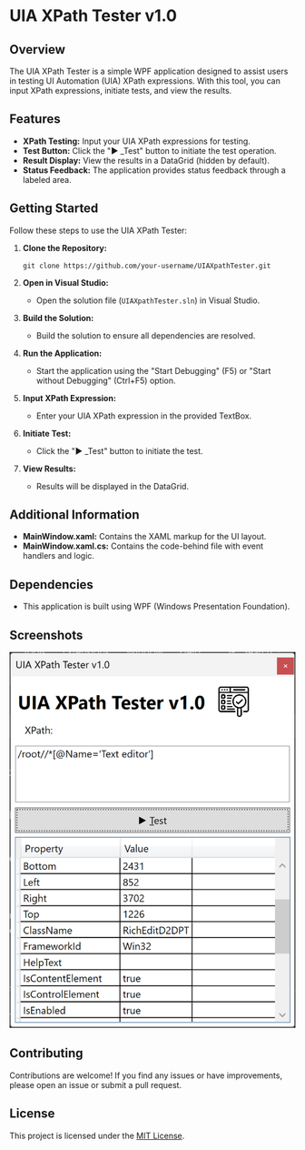 # UIA XPath Tester v1.0

## Overview

The UIA XPath Tester is a simple WPF application designed to assist users in testing UI Automation (UIA) XPath expressions. With this tool, you can input XPath expressions, initiate tests, and view the results.

## Features

- **XPath Testing:** Input your UIA XPath expressions for testing.
- **Test Button:** Click the "▶ _Test" button to initiate the test operation.
- **Result Display:** View the results in a DataGrid (hidden by default).
- **Status Feedback:** The application provides status feedback through a labeled area.

## Getting Started

Follow these steps to use the UIA XPath Tester:

1. **Clone the Repository:**
   ```
   git clone https://github.com/your-username/UIAXpathTester.git
   ```

2. **Open in Visual Studio:**
   - Open the solution file (`UIAXpathTester.sln`) in Visual Studio.

3. **Build the Solution:**
   - Build the solution to ensure all dependencies are resolved.

4. **Run the Application:**
   - Start the application using the "Start Debugging" (F5) or "Start without Debugging" (Ctrl+F5) option.

5. **Input XPath Expression:**
   - Enter your UIA XPath expression in the provided TextBox.

6. **Initiate Test:**
   - Click the "▶ _Test" button to initiate the test.

7. **View Results:**
   - Results will be displayed in the DataGrid.

## Additional Information

- **MainWindow.xaml:** Contains the XAML markup for the UI layout.
- **MainWindow.xaml.cs:** Contains the code-behind file with event handlers and logic.

## Dependencies

- This application is built using WPF (Windows Presentation Foundation).

## Screenshots

![Application Screenshot](/screenshots/1.png)

## Contributing

Contributions are welcome! If you find any issues or have improvements, please open an issue or submit a pull request.

## License

This project is licensed under the [MIT License](LICENSE).
